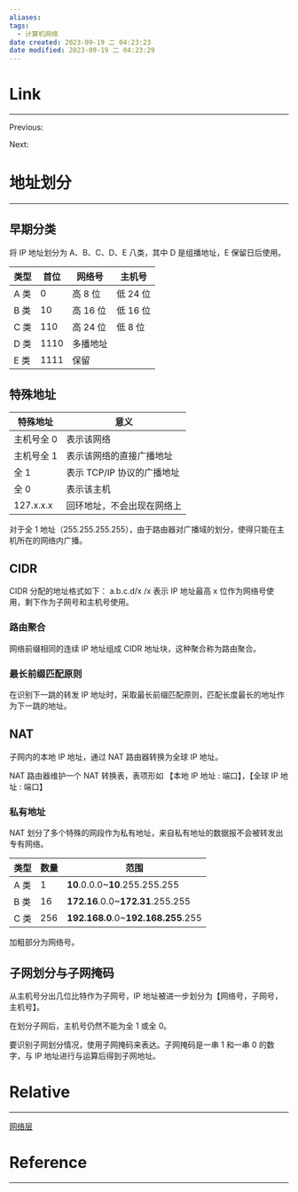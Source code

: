 ```yaml
---
aliases:
tags:
  - 计算机网络
date created: 2023-09-19 二 04:23:23
date modified: 2023-09-19 二 04:23:29
---
```


# Link

---

Previous:

Next:

# 地址划分

---

## 早期分类

将 IP 地址划分为 A、B、C、D、E 八类，其中 D 是组播地址，E 保留日后使用。

| 类型 | 首位 | 网络号   | 主机号   |
| ---- | ---- | -------- | -------- |
| A 类 | 0    | 高 8 位  | 低 24 位 |
| B 类 | 10   | 高 16 位 | 低 16 位 |
| C 类 | 110  | 高 24 位 | 低 8 位  |
| D 类 | 1110 | 多播地址 |          |
| E 类 | 1111 | 保留     |          |

## 特殊地址

| 特殊地址   | 意义                       |
| ---------- | -------------------------- |
| 主机号全 0 | 表示该网络                 |
| 主机号全 1 | 表示该网络的直接广播地址   |
| 全 1       | 表示 TCP/IP 协议的广播地址 |
| 全 0       | 表示该主机                 |
| 127.x.x.x  | 回环地址，不会出现在网络上 |

对于全 1 地址（255.255.255.255），由于路由器对广播域的划分，使得只能在主机所在的网络内广播。

## CIDR

CIDR 分配的地址格式如下：
a.b.c.d/x
/x 表示 IP 地址最高 x 位作为网络号使用，剩下作为子网号和主机号使用。

### 路由聚合

网络前缀相同的连续 IP 地址组成 CIDR 地址块，这种聚合称为路由聚合。

### 最长前缀匹配原则

在识别下一跳的转发 IP 地址时，采取最长前缀匹配原则，匹配长度最长的地址作为下一跳的地址。

## NAT

子网内的本地 IP 地址，通过 NAT 路由器转换为全球 IP 地址。

NAT 路由器维护一个 NAT 转换表，表项形如
【本地 IP 地址 : 端口】，【全球 IP 地址 : 端口】

### 私有地址

NAT 划分了多个特殊的网段作为私有地址，来自私有地址的数据报不会被转发出专有网络。

| 类型 | 数量 | 范围                                |
| ---- | ---- | ----------------------------------- |
| A 类 | 1    | **10**.0.0.0~**10**.255.255.255     |
| B 类 | 16   | **172.16**.0.0~**172.31**.255.255   |
| C 类 | 256  | **192.168.0**.0~**192.168.255**.255 |

加粗部分为网络号。

## 子网划分与子网掩码

从主机号分出几位比特作为子网号，IP 地址被进一步划分为【网络号，子网号，主机号】。

在划分子网后，主机号仍然不能为全 1 或全 0。

要识别子网划分情况，使用子网掩码来表达。子网掩码是一串 1 和一串 0 的数字，与 IP 地址进行与运算后得到子网地址。

# Relative

---

[网络层](网络层.md)

# Reference

---

